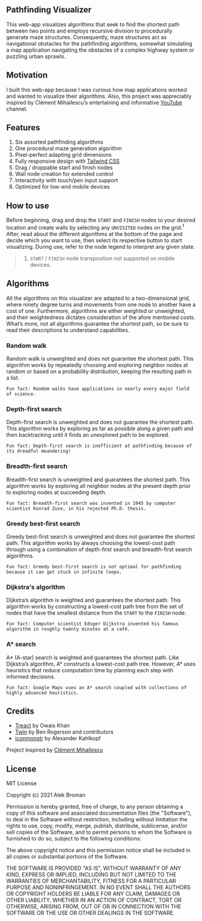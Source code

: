 ## Pathfinding Visualizer

This web-app visualizes algorithms that seek to find the shortest path between two points and employs recursive division to procedurally generate maze structures. Consequently, maze structures act as navigational obstacles for the pathfinding algorithms, somewhat simulating a map application navigating the obstacles of a complex highway system or puzzling urban sprawls.

## Motivation

I built this web-app because I was curious how map applications worked and wanted to visualize their algorithms. Also, this project was appreciably inspired by Clément Mihailescu’s entertaining and informative [YouTube](https://www.youtube.com/channel/UCaO6VoaYJv4kS-TQO_M-N_g) channel.

## Features

1.	Six assorted pathfinding algorithms
2.	One procedural maze generation algorithm
3.	Pixel-perfect adapting grid dimensions
4.	Fully responsive design with [Tailwind CSS](https://github.com/tailwindlabs/tailwindcss)
5.	Drag / droppable start and finish nodes
6.	Wall node creation for extended control
7.	Interactivity with touch/pen input support
8.	Optimized for low-end mobile devices

## How to use

Before beginning, drag and drop the `START` and `FINISH` nodes to your desired location and create walls by selecting any `UNVISITED` nodes on the grid.<sup>1</sup> After, read about the different algorithms at the bottom of the page and decide which you want to use, then select its respective button to start visualizing. During use, refer to the node legend to interpret any given state.

> 1.	`START` / `FINISH` node transposition not supported on mobile devices.

## Algorithms

All the algorithms on this visualizer are adapted to a two-dimensional grid, where ninety degree turns and movements from one node to another have a cost of one. Furthermore, algorithms are either weighted or unweighted, and their weightedness dictates consideration of the afore mentioned costs. What’s more, not all algorithms guarantee the shortest path, so be sure to read their descriptions to understand capabilities.

### Random walk

Random walk is unweighted and does not guarantee the shortest path. This algorithm works by repeatedly choosing and exploring neighbor nodes at random or based on a probability distribution, keeping the resulting path in a list.

`Fun fact: Random walks have applications in nearly every major field of science.`

### Depth-first search

Depth-first search is unweighted and does not guarantee the shortest path. This algorithm works by exploring as far as possible along a given path and then backtracking until it finds an unexplored path to be explored.

`Fun fact: Depth-first search is inefficient at pathfinding because of its dreadful meandering!`

### Breadth-first search

Breadth-first search is unweighted and guarantees the shortest path. This algorithm works by exploring all neighbor nodes at the present depth prior to exploring nodes at succeeding depth.

`Fun fact: Breadth-first search was invented in 1945 by computer scientist Konrad Zuse, in his rejected Ph.D. thesis.`

### Greedy best-first search

Greedy best-first search is unweighted and does not guarantee the shortest path. This algorithm works by always choosing the lowest-cost path through using a combination of depth-first search and breadth-first search algorithms. 

`Fun fact: Greedy best-first search is not optimal for pathfinding because it can get stuck in infinite loops.`

### Dijkstra's algorithm

Dijkstra’s algorithm is weighted and guarantees the shortest path. This algorithm works by constructing a lowest-cost path tree from the set of nodes that have the smallest distance from the `START` to the `FINISH` node.

`Fun fact: Computer scientist Edsger Dijkstra invented his famous algorithm in roughly twenty minutes at a café.`

### A* search

A* (A-star) search is weighted and guarantees the shortest path. Like Dijkstra’s algorithm, A* constructs a lowest-cost path tree. However, A* uses heuristics that reduce computation time by planning each step with informed decisions.

`Fun fact: Google Maps uses an A* search coupled with collections of highly advanced heuristics.`

## Credits

* [Treact](https://treact.owaiskhan.me) by Owais Khan
* [Twin](https://github.com/ben-rogerson/twin.macro) by Ben Rogerson and contributors
* [iconmonstr](https://iconmonstr.com) by Alexander Kahlkopf

Project inspired by [Clément Mihailescu](https://github.com/clementmihailescu)

## License

MIT License

Copyright (c) 2021 Alek Broman

Permission is hereby granted, free of charge, to any person obtaining a copy of this software and associated documentation files (the "Software"), to deal in the Software without restriction, including without limitation the rights to use, copy, modify, merge, publish, distribute, sublicense, and/or sell copies of the Software, and to permit persons to whom the Software is furnished to do so, subject to the following conditions:

The above copyright notice and this permission notice shall be included in all copies or substantial portions of the Software.

THE SOFTWARE IS PROVIDED "AS IS", WITHOUT WARRANTY OF ANY KIND, EXPRESS OR IMPLIED, INCLUDING BUT NOT LIMITED TO THE WARRANTIES OF MERCHANTABILITY, FITNESS FOR A PARTICULAR PURPOSE AND NONINFRINGEMENT. IN NO EVENT SHALL THE AUTHORS OR COPYRIGHT HOLDERS BE LIABLE FOR ANY CLAIM, DAMAGES OR OTHER LIABILITY, WHETHER IN AN ACTION OF CONTRACT, TORT OR OTHERWISE, ARISING FROM, OUT OF OR IN CONNECTION WITH THE SOFTWARE OR THE USE OR OTHER DEALINGS IN THE SOFTWARE.
